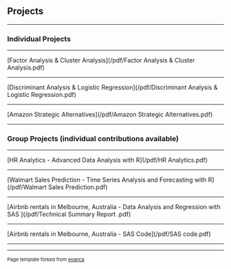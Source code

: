 ## Projects

---

### Individual Projects 

---
[Factor Analysis & Cluster Analysis](/pdf/Factor Analysis & Cluster Analysis.pdf)


---
[Discriminant Analysis & Logistic Regression](/pdf/Discriminant Analysis & Logistic Regression.pdf)


---
[Amazon Strategic Alternatives](/pdf/Amazon Strategic Alternatives.pdf)


---

### Group Projects (individual contributions available)

---
[HR Analytics - Advanced Data Analysis with R](/pdf/HR Analytics.pdf)


---
[Walmart Sales Prediction - Time Series Analysis and Forecasting with R](/pdf/Walmart Sales Prediction.pdf)


---
[Airbnb rentals in Melbourne, Australia - Data Analysis and Regression with SAS ](/pdf/Technical Summary Report .pdf)

---
[Airbnb rentals in Melbourne, Australia - SAS Code](/pdf/SAS code.pdf)

---




---
<p style="font-size:11px">Page template forked from <a href="https://github.com/evanca/quick-portfolio">evanca</a></p>
<!-- Remove above link if you don't want to attibute -->
